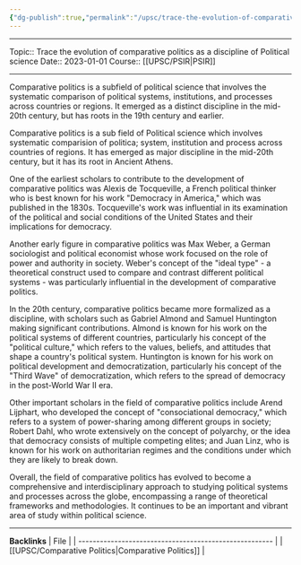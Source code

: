```yaml
---
{"dg-publish":true,"permalink":"/upsc/trace-the-evolution-of-comparative-politics-as-a-discipline-of-political-science/"}
---
```


----
Topic:: Trace the evolution of comparative politics as a discipline of Political science
Date:: 2023-01-01
Course:: [[UPSC/PSIR\|PSIR]] 

----
  
Comparative politics is a subfield of political science that involves the systematic comparison of political systems, institutions, and processes across countries or regions. It emerged as a distinct discipline in the mid-20th century, but has roots in the 19th century and earlier.



Comparative politics is a sub field of Political science which involves systematic comparision of politica; system, institution and process across countries of regions. It has emerged as major discipline in the mid-20th century, but it has its root in Ancient Athens. 

One of the earliest scholars to contribute to the development of comparative politics was Alexis de Tocqueville, a French political thinker who is best known for his work "Democracy in America," which was published in the 1830s. Tocqueville's work was influential in its examination of the political and social conditions of the United States and their implications for democracy.

Another early figure in comparative politics was Max Weber, a German sociologist and political economist whose work focused on the role of power and authority in society. Weber's concept of the "ideal type" - a theoretical construct used to compare and contrast different political systems - was particularly influential in the development of comparative politics.

In the 20th century, comparative politics became more formalized as a discipline, with scholars such as Gabriel Almond and Samuel Huntington making significant contributions. Almond is known for his work on the political systems of different countries, particularly his concept of the "political culture," which refers to the values, beliefs, and attitudes that shape a country's political system. Huntington is known for his work on political development and democratization, particularly his concept of the "Third Wave" of democratization, which refers to the spread of democracy in the post-World War II era.

Other important scholars in the field of comparative politics include Arend Lijphart, who developed the concept of "consociational democracy," which refers to a system of power-sharing among different groups in society; Robert Dahl, who wrote extensively on the concept of polyarchy, or the idea that democracy consists of multiple competing elites; and Juan Linz, who is known for his work on authoritarian regimes and the conditions under which they are likely to break down.

Overall, the field of comparative politics has evolved to become a comprehensive and interdisciplinary approach to studying political systems and processes across the globe, encompassing a range of theoretical frameworks and methodologies. It continues to be an important and vibrant area of study within political science.


---
**Backlinks**
| File                                                   |
| ------------------------------------------------------ |
| [[UPSC/Comparative Politics\|Comparative Politics]] |



